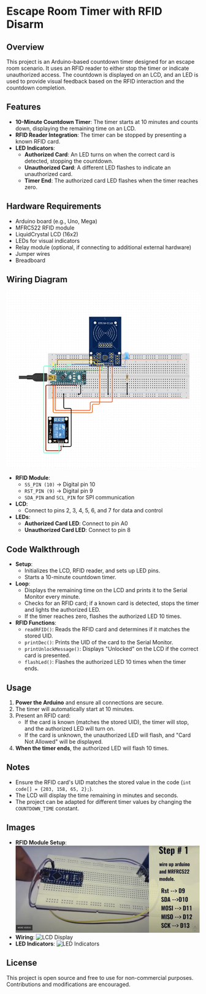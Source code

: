 # Escape Room Timer with RFID Disarm

## Overview
This project is an Arduino-based countdown timer designed for an escape room scenario. It uses an RFID reader to either stop the timer or indicate unauthorized access. The countdown is displayed on an LCD, and an LED is used to provide visual feedback based on the RFID interaction and the countdown completion.

## Features
- **10-Minute Countdown Timer**: The timer starts at 10 minutes and counts down, displaying the remaining time on an LCD.
- **RFID Reader Integration**: The timer can be stopped by presenting a known RFID card.
- **LED Indicators**:
  - **Authorized Card**: An LED turns on when the correct card is detected, stopping the countdown.
  - **Unauthorized Card**: A different LED flashes to indicate an unauthorized card.
  - **Timer End**: The authorized card LED flashes when the timer reaches zero.

## Hardware Requirements
- Arduino board (e.g., Uno, Mega)
- MFRC522 RFID module
- LiquidCrystal LCD (16x2)
- LEDs for visual indicators
- Relay module (optional, if connecting to additional external hardware)
- Jumper wires
- Breadboard

## Wiring Diagram
![Wiring Diagram](./wiring_diagram.png)

- **RFID Module**:
  - `SS_PIN (10)` -> Digital pin 10
  - `RST_PIN (9)` -> Digital pin 9
  - `SDA_PIN` and `SCL_PIN` for SPI communication
- **LCD**:
  - Connect to pins 2, 3, 4, 5, 6, and 7 for data and control
- **LEDs**:
  - **Authorized Card LED**: Connect to pin A0
  - **Unauthorized Card LED**: Connect to pin 8

## Code Walkthrough
- **Setup**:
  - Initializes the LCD, RFID reader, and sets up LED pins.
  - Starts a 10-minute countdown timer.
- **Loop**:
  - Displays the remaining time on the LCD and prints it to the Serial Monitor every minute.
  - Checks for an RFID card; if a known card is detected, stops the timer and lights the authorized LED.
  - If the timer reaches zero, flashes the authorized LED 10 times.
- **RFID Functions**:
  - `readRFID()`: Reads the RFID card and determines if it matches the stored UID.
  - `printDec()`: Prints the UID of the card to the Serial Monitor.
  - `printUnlockMessage()`: Displays "Unlocked" on the LCD if the correct card is presented.
  - `flashLed()`: Flashes the authorized LED 10 times when the timer ends.

## Usage
1. **Power the Arduino** and ensure all connections are secure.
2. The timer will automatically start at 10 minutes.
3. Present an RFID card:
   - If the card is known (matches the stored UID), the timer will stop, and the authorized LED will turn on.
   - If the card is unknown, the unauthorized LED will flash, and "Card Not Allowed" will be displayed.
4. **When the timer ends**, the authorized LED will flash 10 times.

## Notes
- Ensure the RFID card's UID matches the stored value in the code (`int code[] = {203, 158, 65, 2};`).
- The LCD will display the time remaining in minutes and seconds.
- The project can be adapted for different timer values by changing the `COUNTDOWN_TIME` constant.

## Images
- **RFID Module Setup**: ![RFID Module Setup](/Screenshot%202024-10-15%20at%2013.30.59.png)
- **Wiring**: ![LCD Display](/IMG_0556.HEIC)
- **LED Indicators**: ![LED Indicators](./led_indicators.png)

## License
This project is open source and free to use for non-commercial purposes. Contributions and modifications are encouraged.
